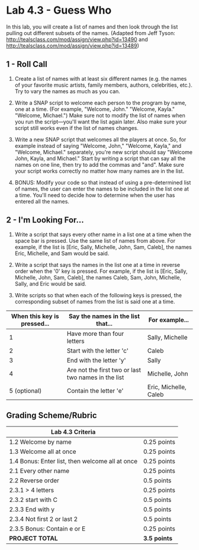 <!-- REVISED -->
# Lab 4.3 - Guess Who

In this lab, you will create a list of names and then look through the list pulling out different subsets of the names.  (Adapted from Jeff Tyson: <http://tealsclass.com/mod/assign/view.php?id=13490> and <http://tealsclass.com/mod/assign/view.php?id=13489>) 

## 1 - Roll Call

1.  Create a list of names with at least six different names (e.g. the names of your favorite music artists, family members, authors, celebrities, etc.).  Try to vary the names as much as you can. 

2.  Write a SNAP script to welcome each person to the program by name, one at a time.  (For example, "Welcome, John."  "Welcome, Kayla."  "Welcome, Michael.")  Make sure not to modify the list of names when you run the script—you'll want the list again later.  Also make sure your script still works even if the list of names changes.

3.  Write a new SNAP script that welcomes all the players at once.  So, for example instead of saying "Welcome, John," "Welcome, Kayla," and "Welcome, Michael." separately, you're new script should say "Welcome John, Kayla, and Michael."  Start by writing a script that can say all the names on one line, then try to add the commas and "and".  Make sure your script works correctly no matter how many names are in the list.

4.  BONUS: Modify your code so that instead of using a pre-determined list of names, the user can enter the names to be included in the list one at a time.  You'll need to decide how to determine when the user has entered all the names.

## 2 - I'm Looking For...

1.  Write a script that says every other name in a list one at a time when the space bar is pressed.  Use the same list of names from above.  For example, if the list is [Eric, Sally, Michelle, John, Sam, Caleb], the names Eric, Michelle, and Sam would be said.

2.  Write a script that says the names in the list one at a time in reverse order when the '0' key is pressed.  For example, if the list is [Eric, Sally, Michelle, John, Sam, Caleb], the names Caleb, Sam, John, Michelle, Sally, and Eric would be said.

3.  Write scripts so that when each of the following keys is pressed, the corresponding subset of names from the list is said one at a time.

| When this key is pressed... | Say the names in the list that...                   | For example...        |
| --------------------------- | --------------------------------------------------- | --------------------- |
| 1                           | Have more than four letters                         | Sally, Michelle       |
| 2                           | Start with the letter 'c'                           | Caleb                 |
| 3                           | End with the letter 'y'                             | Sally                 |
| 4                           | Are not the first two or last two names in the list | Michelle, John        |
| 5 (optional)                | Contain the letter 'e'                              | Eric, Michelle, Caleb |

## Grading Scheme/Rubric

| **Lab 4.3 Criteria**                                   |                |
| ------------------------------------------------------ | -------------- |
| 1.2 Welcome by name                                    | 0.25 points    |
| 1.3 Welcome all at once                                | 0.25 points    |
| 1.4 Bonus: Enter list, then welcome all at once        | 0.25 points    |
| 2.1 Every other name                                   | 0.25 points    |
| 2.2 Reverse order                                      | 0.5 points     |
| 2.3.1 > 4 letters                                      | 0.25 points    |
| 2.3.2 start with C                                     | 0.5 points     |
| 2.3.3 End with y                                       | 0.5 points     |
| 2.3.4 Not first 2 or last 2                            | 0.5 points     |
| 2.3.5 Bonus: Contain e or E                            | 0.25 points    |
| **PROJECT TOTAL**                                      | **3.5 points** |
